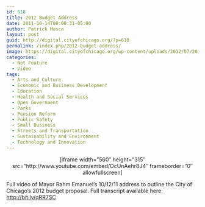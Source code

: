 ```yaml
---
id: 618
title: 2012 Budget Address
date: 2011-10-14T00:00:31-05:00
author: Patrick Mosca
layout: post
guid: http://digital.cityofchicago.org/?p=618
permalink: /index.php/2012-budget-address/
image: https://digital.cityofchicago.org/wp-content/uploads/2012/07/2012-budget-thumb.jpg
categories:
  - Not Feature
  - Video
tags:
  - Arts and Culture
  - Economic and Business Development
  - Education
  - Health and Social Services
  - Open Government
  - Parks
  - Pension Reform
  - Public Safety
  - Small Business
  - Streets and Transportation
  - Sustainability and Environment
  - Technology and Innovation
---
```

<p style="text-align: center;">
  [iframe width=&#8221;560&#8243; height=&#8221;315&#8243; src=&#8221;http://www.youtube.com/embed/OcUnAehr8J4&#8243; frameborder=&#8221;0&#8243; allowfullscreen]
</p>

Full video of Mayor Rahm Emanuel&#8217;s 10/12/11 address to outline the City of Chicago&#8217;s 2012 budget proposal. Full transcript available here: <a title="http://bit.ly/qRR7SC" dir="ltr" href="http://bit.ly/qRR7SC" rel="nofollow" target="_blank">http://bit.ly/qRR7SC</a>